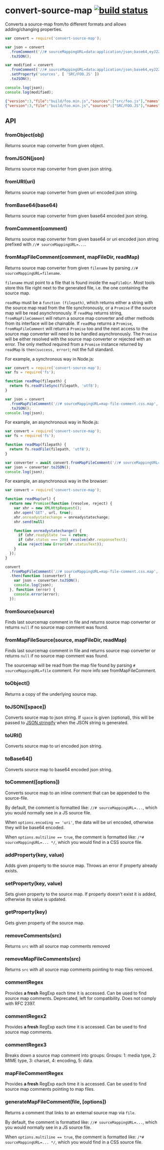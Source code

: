 # convert-source-map [![build status](https://secure.travis-ci.org/thlorenz/convert-source-map.svg?branch=master)](http://travis-ci.org/thlorenz/convert-source-map)

Converts a source-map from/to  different formats and allows adding/changing properties.

```js
var convert = require('convert-source-map');

var json = convert
  .fromComment('//# sourceMappingURL=data:application/json;base64,eyJ2ZXJzaW9uIjozLCJmaWxlIjoiYnVpbGQvZm9vLm1pbi5qcyIsInNvdXJjZXMiOlsic3JjL2Zvby5qcyJdLCJuYW1lcyI6W10sIm1hcHBpbmdzIjoiQUFBQSIsInNvdXJjZVJvb3QiOiIvIn0=')
  .toJSON();

var modified = convert
  .fromComment('//# sourceMappingURL=data:application/json;base64,eyJ2ZXJzaW9uIjozLCJmaWxlIjoiYnVpbGQvZm9vLm1pbi5qcyIsInNvdXJjZXMiOlsic3JjL2Zvby5qcyJdLCJuYW1lcyI6W10sIm1hcHBpbmdzIjoiQUFBQSIsInNvdXJjZVJvb3QiOiIvIn0=')
  .setProperty('sources', [ 'SRC/FOO.JS' ])
  .toJSON();

console.log(json);
console.log(modified);
```

```json
{"version":3,"file":"build/foo.min.js","sources":["src/foo.js"],"names":[],"mappings":"AAAA","sourceRoot":"/"}
{"version":3,"file":"build/foo.min.js","sources":["SRC/FOO.JS"],"names":[],"mappings":"AAAA","sourceRoot":"/"}
```

## API

### fromObject(obj)

Returns source map converter from given object.

### fromJSON(json)

Returns source map converter from given json string.

### fromURI(uri)

Returns source map converter from given uri encoded json string.

### fromBase64(base64)

Returns source map converter from given base64 encoded json string.

### fromComment(comment)

Returns source map converter from given base64 or uri encoded json string prefixed with `//# sourceMappingURL=...`.

### fromMapFileComment(comment, mapFileDir, readMap)

Returns source map converter from given `filename` by parsing `//# sourceMappingURL=filename`.

`filename` must point to a file that is found inside the `mapFileDir`. Most tools store this file right next to the
generated file, i.e. the one containing the source map.

`readMap` must be a `function (filepath)`, which returns either a string with the source map read from the file synchronously, or a `Promise` if the source map will be read asynchronously. If `readMap` returns string, `fromMapFileComment` will return a source map converter and other methods from its interface will be chainable. If `readMap` returns a `Promise`, `fromMapFileComment` will return a `Promise` too and the next access to the source map converter will need to be handled asynchronously. The `Promise` will be either resolved with the source map converter or rejected with an error. The only method required from a `Promise` instance returned by `readMap` is `then(success, error)`; not the full standard.

For example, a synchronous way in Node.js:

```js
var convert = require('convert-source-map');
var fs = require('fs');

function readMap(filepath) {
  return fs.readFileSync(filepath, 'utf8');
}

var json = convert
  .fromMapFileComment('//# sourceMappingURL=map-file-comment.css.map', '.', readMap)
  .toJSON();
console.log(json);
```


For example, an asynchronous way in Node.js:

```js
var convert = require('convert-source-map');
var fs = require('fs');

function readMap(filepath) {
  return fs.readFile(filepath, 'utf8');
}

var converter = await convert.fromMapFileComment('//# sourceMappingURL=map-file-comment.css.map', '.', readMap)
var json = converter.toJSON();
console.log(json);
```

For example, an asynchronous way in the browser:

```js
var convert = require('convert-source-map');

function readMap(url) {
  return new Promise(function (resolve, reject) {
    var xhr = new XMLHttpRequest();
    xhr.open('GET', url, true);
    xhr.onreadystatechange = onreadystatechange;
    xhr.send(null)

    function onreadystatechange() {
      if (xhr.readyState !== 4 return;
      if (xhr.status === 200) resolve(xhr.responseText);
      else reject(new Error(xhr.statusText));
    }
  });
}

convert
  .fromMapFileComment('//# sourceMappingURL=map-file-comment.css.map', '/assets', readMap)
  .then(function (converter) {
    var json = converter.toJSON();
    console.log(json);
  }, function (error) {
    console.error(error);
  });
```

### fromSource(source)

Finds last sourcemap comment in file and returns source map converter or returns `null` if no source map comment was found.

### fromMapFileSource(source, mapFileDir, readMap)

Finds last sourcemap comment in file and returns source map converter or returns `null` if no source map comment was
found.

The sourcemap will be read from the map file found by parsing `# sourceMappingURL=file` comment. For more info see
fromMapFileComment.

### toObject()

Returns a copy of the underlying source map.

### toJSON([space])

Converts source map to json string. If `space` is given (optional), this will be passed to
[JSON.stringify](https://developer.mozilla.org/en-US/docs/JavaScript/Reference/Global_Objects/JSON/stringify) when the
JSON string is generated.

### toURI()

Converts source map to uri encoded json string.

### toBase64()

Converts source map to base64 encoded json string.

### toComment([options])

Converts source map to an inline comment that can be appended to the source-file.

By default, the comment is formatted like: `//# sourceMappingURL=...`, which you would
normally see in a JS source file.

When `options.encoding == 'uri'`, the data will be uri encoded, otherwise they will be base64 encoded.

When `options.multiline == true`, the comment is formatted like: `/*# sourceMappingURL=... */`, which you would find in a CSS source file.

### addProperty(key, value)

Adds given property to the source map. Throws an error if property already exists.

### setProperty(key, value)

Sets given property to the source map. If property doesn't exist it is added, otherwise its value is updated.

### getProperty(key)

Gets given property of the source map.

### removeComments(src)

Returns `src` with all source map comments removed

### removeMapFileComments(src)

Returns `src` with all source map comments pointing to map files removed.

### commentRegex

Provides __a fresh__ RegExp each time it is accessed. Can be used to find source map comments. Deprecated, left for compatibility. Does not comply with RFC 2397.

### commentRegex2

Provides __a fresh__ RegExp each time it is accessed. Can be used to find source map comments.

### commentRegex3

Breaks down a source map comment into groups: Groups: 1: media type, 2: MIME type, 3: charset, 4: encoding, 5: data.

### mapFileCommentRegex

Provides __a fresh__ RegExp each time it is accessed. Can be used to find source map comments pointing to map files.

### generateMapFileComment(file, [options])

Returns a comment that links to an external source map via `file`.

By default, the comment is formatted like: `//# sourceMappingURL=...`, which you would normally see in a JS source file.

When `options.multiline == true`, the comment is formatted like: `/*# sourceMappingURL=... */`, which you would find in a CSS source file.

